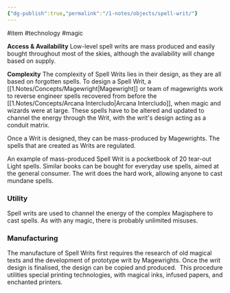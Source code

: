 ```yaml
---
{"dg-publish":true,"permalink":"/1-notes/objects/spell-writ/"}
---
```


#item #technology #magic 

**Access & Availability**
Low-level spell writs are mass produced and easily bought throughout most of the skies, although the availability will change based on supply.

**Complexity**
The complexity of Spell Writs lies in their design, as they are all based on forgotten spells. To design a Spell Writ, a [[1.Notes/Concepts/Magewright\|Magewright]] or team of magewrights work to reverse engineer spells recovered from before the [[1.Notes/Concepts/Arcana Intercludo\|Arcana Intercludo]], when magic and wizards were at large. These spells have to be altered and updated to channel the energy through the Writ, with the writ's design acting as a conduit matrix.

Once a Writ is designed, they can be mass-produced by Magewrights. The spells that are created as Writs are regulated.

An example of mass-produced Spell Writ is a pocketbook of 20 tear-out Light spells. Similar books can be bought for everyday use spells, aimed at the general consumer. The writ does the hard work, allowing anyone to cast mundane spells.

### Utility
Spell writs are used to channel the energy of the complex Magisphere to cast spells. As with any magic, there is probably unlimited misuses.

### Manufacturing
The manufacture of Spell Writs first requires the research of old magical texts and the development of prototype writ by Magewrights. Once the writ design is finalised, the design can be copied and produced.  This procedure utilities special printing technologies, with magical inks, infused papers, and enchanted printers.